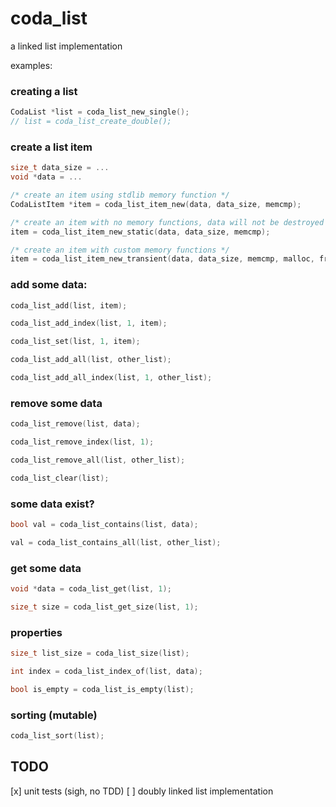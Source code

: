 
coda_list
======

a linked list implementation

examples:

### creating a list
```c
CodaList *list = coda_list_new_single();
// list = coda_list_create_double();
```

### create a list item
```c
size_t data_size = ...
void *data = ...

/* create an item using stdlib memory function */
CodaListItem *item = coda_list_item_new(data, data_size, memcmp);

/* create an item with no memory functions, data will not be destroyed or copied */
item = coda_list_item_new_static(data, data_size, memcmp);

/* create an item with custom memory functions */
item = coda_list_item_new_transient(data, data_size, memcmp, malloc, free, memmove);
```

### add some data:
```c
coda_list_add(list, item);

coda_list_add_index(list, 1, item);

coda_list_set(list, 1, item);

coda_list_add_all(list, other_list);

coda_list_add_all_index(list, 1, other_list);
```

### remove some data
```c
coda_list_remove(list, data);

coda_list_remove_index(list, 1);

coda_list_remove_all(list, other_list);

coda_list_clear(list);
```

### some data exist?
```c
bool val = coda_list_contains(list, data);

val = coda_list_contains_all(list, other_list);
```

### get some data
```c
void *data = coda_list_get(list, 1);

size_t size = coda_list_get_size(list, 1);
```

### properties
```c
size_t list_size = coda_list_size(list);

int index = coda_list_index_of(list, data);

bool is_empty = coda_list_is_empty(list);
```

### sorting (mutable)
```c
coda_list_sort(list);
```


## TODO

[x] unit tests (sigh, no TDD)
[ ] doubly linked list implementation

